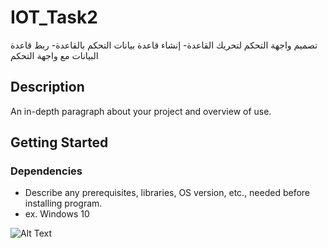 # IOT_Task2
تصميم واجهة التحكم لتحريك القاعدة- إنشاء قاعدة بيانات التحكم بالقاعدة- ربط قاعدة البيانات مع واجهة التحكم

## Description

An in-depth paragraph about your project and overview of use.

## Getting Started

### Dependencies

* Describe any prerequisites, libraries, OS version, etc., needed before installing program.
* ex. Windows 10

![Alt Text](url)
